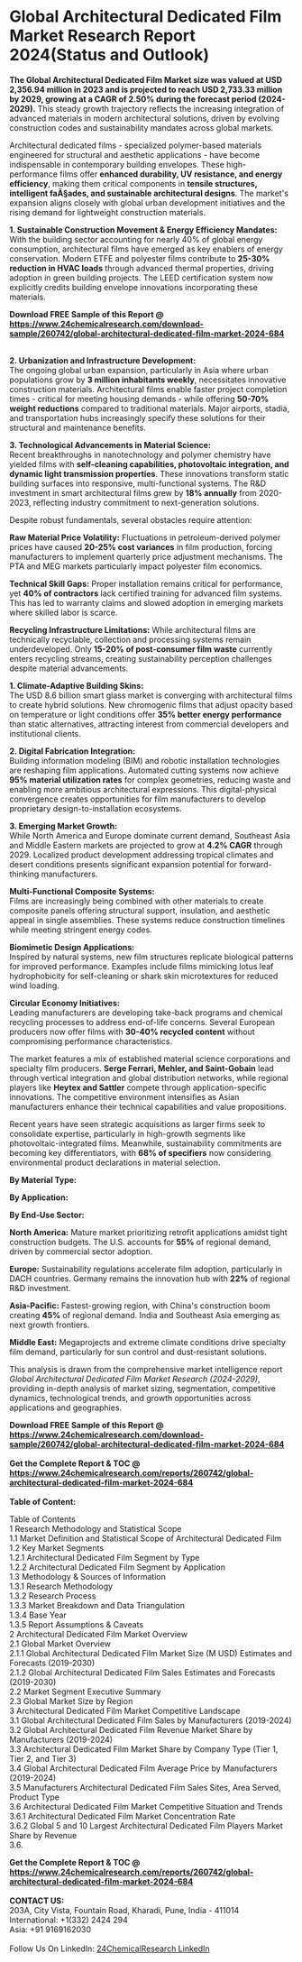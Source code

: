 <h1>Global Architectural Dedicated Film Market Research Report 2024(Status and Outlook)</h1><p><strong>The Global Architectural Dedicated Film Market size was valued at USD 2,356.94 million in 2023 and is projected to reach USD 2,733.33 million by 2029, growing at a CAGR of 2.50% during the forecast period (2024-2029).</strong> This steady growth trajectory reflects the increasing integration of advanced materials in modern architectural solutions, driven by evolving construction codes and sustainability mandates across global markets.</p><p>Architectural dedicated films - specialized polymer-based materials engineered for structural and aesthetic applications - have become indispensable in contemporary building envelopes. These high-performance films offer <strong>enhanced durability, UV resistance, and energy efficiency</strong>, making them critical components in <strong>tensile structures, intelligent faÃ§ades, and sustainable architectural designs</strong>. The market's expansion aligns closely with global urban development initiatives and the rising demand for lightweight construction materials.</p><p><strong>1. Sustainable Construction Movement &amp; Energy Efficiency Mandates:</strong><br>
With the building sector accounting for nearly 40% of global energy consumption, architectural films have emerged as key enablers of energy conservation. Modern ETFE and polyester films contribute to <strong>25-30% reduction in HVAC loads</strong> through advanced thermal properties, driving adoption in green building projects. The LEED certification system now explicitly credits building envelope innovations incorporating these materials.</p><div><b>Download FREE Sample of this Report @ 
            <a href="https://www.24chemicalresearch.com/download-sample/260742/global-architectural-dedicated-film-market-2024-684">
            https://www.24chemicalresearch.com/download-sample/260742/global-architectural-dedicated-film-market-2024-684</a></b></div><br><p><strong>2. Urbanization and Infrastructure Development:</strong><br>
The ongoing global urban expansion, particularly in Asia where urban populations grow by <strong>3 million inhabitants weekly</strong>, necessitates innovative construction materials. Architectural films enable faster project completion times - critical for meeting housing demands - while offering <strong>50-70% weight reductions</strong> compared to traditional materials. Major airports, stadia, and transportation hubs increasingly specify these solutions for their structural and maintenance benefits.</p><p><strong>3. Technological Advancements in Material Science:</strong><br>
Recent breakthroughs in nanotechnology and polymer chemistry have yielded films with <strong>self-cleaning capabilities, photovoltaic integration, and dynamic light transmission properties</strong>. These innovations transform static building surfaces into responsive, multi-functional systems. The R&amp;D investment in smart architectural films grew by <strong>18% annually</strong> from 2020-2023, reflecting industry commitment to next-generation solutions.</p><p>Despite robust fundamentals, several obstacles require attention:</p><p><strong>Raw Material Price Volatility:</strong> Fluctuations in petroleum-derived polymer prices have caused <strong>20-25% cost variances</strong> in film production, forcing manufacturers to implement quarterly price adjustment mechanisms. The PTA and MEG markets particularly impact polyester film economics.</p><p><strong>Technical Skill Gaps:</strong> Proper installation remains critical for performance, yet <strong>40% of contractors</strong> lack certified training for advanced film systems. This has led to warranty claims and slowed adoption in emerging markets where skilled labor is scarce.</p><p><strong>Recycling Infrastructure Limitations:</strong> While architectural films are technically recyclable, collection and processing systems remain underdeveloped. Only <strong>15-20% of post-consumer film waste</strong> currently enters recycling streams, creating sustainability perception challenges despite material advancements.</p><p><strong>1. Climate-Adaptive Building Skins:</strong><br>
The USD 8.6 billion smart glass market is converging with architectural films to create hybrid solutions. New chromogenic films that adjust opacity based on temperature or light conditions offer <strong>35% better energy performance</strong> than static alternatives, attracting interest from commercial developers and institutional clients.</p><p><strong>2. Digital Fabrication Integration:</strong><br>
Building information modeling (BIM) and robotic installation technologies are reshaping film applications. Automated cutting systems now achieve <strong>95% material utilization rates</strong> for complex geometries, reducing waste and enabling more ambitious architectural expressions. This digital-physical convergence creates opportunities for film manufacturers to develop proprietary design-to-installation ecosystems.</p><p><strong>3. Emerging Market Growth:</strong><br>
While North America and Europe dominate current demand, Southeast Asia and Middle Eastern markets are projected to grow at <strong>4.2% CAGR</strong> through 2029. Localized product development addressing tropical climates and desert conditions presents significant expansion potential for forward-thinking manufacturers.</p><p><strong>Multi-Functional Composite Systems:</strong><br>
	Films are increasingly being combined with other materials to create composite panels offering structural support, insulation, and aesthetic appeal in single assemblies. These systems reduce construction timelines while meeting stringent energy codes.</p><p><strong>Biomimetic Design Applications:</strong><br>
	Inspired by natural systems, new film structures replicate biological patterns for improved performance. Examples include films mimicking lotus leaf hydrophobicity for self-cleaning or shark skin microtextures for reduced wind loading.</p><p><strong>Circular Economy Initiatives:</strong><br>
	Leading manufacturers are developing take-back programs and chemical recycling processes to address end-of-life concerns. Several European producers now offer films with <strong>30-40% recycled content</strong> without compromising performance characteristics.</p><p>The market features a mix of established material science corporations and specialty film producers. <strong>Serge Ferrari, Mehler, and Saint-Gobain</strong> lead through vertical integration and global distribution networks, while regional players like <strong>Heytex and Sattler</strong> compete through application-specific innovations. The competitive environment intensifies as Asian manufacturers enhance their technical capabilities and value propositions.</p><p>Recent years have seen strategic acquisitions as larger firms seek to consolidate expertise, particularly in high-growth segments like photovoltaic-integrated films. Meanwhile, sustainability commitments are becoming key differentiators, with <strong>68% of specifiers</strong> now considering environmental product declarations in material selection.</p><p><strong>By Material Type:</strong></p><p><strong>By Application:</strong></p><p><strong>By End-Use Sector:</strong></p><p><strong>North America:</strong> Mature market prioritizing retrofit applications amidst tight construction budgets. The U.S. accounts for <strong>55%</strong> of regional demand, driven by commercial sector adoption.</p><p><strong>Europe:</strong> Sustainability regulations accelerate film adoption, particularly in DACH countries. Germany remains the innovation hub with <strong>22%</strong> of regional R&amp;D investment.</p><p><strong>Asia-Pacific:</strong> Fastest-growing region, with China's construction boom creating <strong>45%</strong> of regional demand. India and Southeast Asia emerging as next growth frontiers.</p><p><strong>Middle East:</strong> Megaprojects and extreme climate conditions drive specialty film demand, particularly for sun control and dust-resistant solutions.</p><p>This analysis is drawn from the comprehensive market intelligence report <em>Global Architectural Dedicated Film Market Research (2024-2029)</em>, providing in-depth analysis of market sizing, segmentation, competitive dynamics, technological trends, and growth opportunities across applications and geographies.</p><div><b>Download FREE Sample of this Report @ 
            <a href="https://www.24chemicalresearch.com/download-sample/260742/global-architectural-dedicated-film-market-2024-684">
            https://www.24chemicalresearch.com/download-sample/260742/global-architectural-dedicated-film-market-2024-684</a></b></div><br><div><b>Get the Complete Report & TOC @ 
            <a href="https://www.24chemicalresearch.com/reports/260742/global-architectural-dedicated-film-market-2024-684">
            https://www.24chemicalresearch.com/reports/260742/global-architectural-dedicated-film-market-2024-684</a></b></div><br>
            <b>Table of Content:</b><p>Table of Contents<br />
1 Research Methodology and Statistical Scope<br />
1.1 Market Definition and Statistical Scope of Architectural Dedicated Film<br />
1.2 Key Market Segments<br />
1.2.1 Architectural Dedicated Film Segment by Type<br />
1.2.2 Architectural Dedicated Film Segment by Application<br />
1.3 Methodology & Sources of Information<br />
1.3.1 Research Methodology<br />
1.3.2 Research Process<br />
1.3.3 Market Breakdown and Data Triangulation<br />
1.3.4 Base Year<br />
1.3.5 Report Assumptions & Caveats<br />
2 Architectural Dedicated Film Market Overview<br />
2.1 Global Market Overview<br />
2.1.1 Global Architectural Dedicated Film Market Size (M USD) Estimates and Forecasts (2019-2030)<br />
2.1.2 Global Architectural Dedicated Film Sales Estimates and Forecasts (2019-2030)<br />
2.2 Market Segment Executive Summary<br />
2.3 Global Market Size by Region<br />
3 Architectural Dedicated Film Market Competitive Landscape<br />
3.1 Global Architectural Dedicated Film Sales by Manufacturers (2019-2024)<br />
3.2 Global Architectural Dedicated Film Revenue Market Share by Manufacturers (2019-2024)<br />
3.3 Architectural Dedicated Film Market Share by Company Type (Tier 1, Tier 2, and Tier 3)<br />
3.4 Global Architectural Dedicated Film Average Price by Manufacturers (2019-2024)<br />
3.5 Manufacturers Architectural Dedicated Film Sales Sites, Area Served, Product Type<br />
3.6 Architectural Dedicated Film Market Competitive Situation and Trends<br />
3.6.1 Architectural Dedicated Film Market Concentration Rate<br />
3.6.2 Global 5 and 10 Largest Architectural Dedicated Film Players Market Share by Revenue<br />
3.6.</p><div><b>Get the Complete Report & TOC @ 
            <a href="https://www.24chemicalresearch.com/reports/260742/global-architectural-dedicated-film-market-2024-684">
            https://www.24chemicalresearch.com/reports/260742/global-architectural-dedicated-film-market-2024-684</a></b></div><br><b>CONTACT US:</b><br>
            203A, City Vista, Fountain Road, Kharadi, Pune, India - 411014<br>
            International: +1(332) 2424 294<br>
            Asia: +91 9169162030 <br><br>
            Follow Us On LinkedIn: <a href="https://www.linkedin.com/company/24chemicalresearch/">24ChemicalResearch LinkedIn</a>